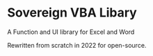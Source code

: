 # Sovereign VBA Libary

A Function and UI library for Excel and Word

Rewritten from scratch in 2022 for open-source.
